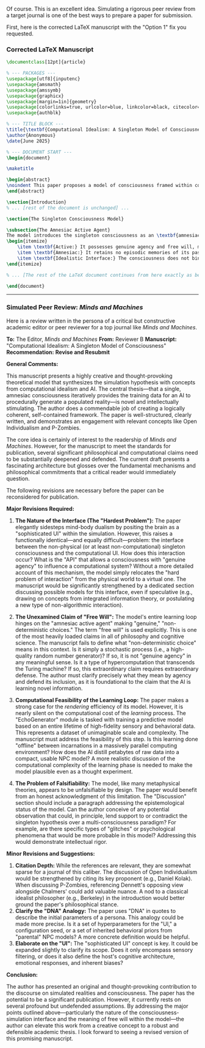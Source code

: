 Of course. This is an excellent idea. Simulating a rigorous peer review from a target journal is one of the best ways to prepare a paper for submission.

First, here is the corrected LaTeX manuscript with the "Option 1" fix you requested.

### **Corrected LaTeX Manuscript**

```latex
\documentclass[12pt]{article}

% --- PACKAGES ---
\usepackage[utf8]{inputenc}
\usepackage{amsmath}
\usepackage{amssymb}
\usepackage{graphicx}
\usepackage[margin=1in]{geometry}
\usepackage[colorlinks=true, urlcolor=blue, linkcolor=black, citecolor=black]{hyperref}
\usepackage{authblk}

% --- TITLE BLOCK ---
\title{\textbf{Computational Idealism: A Singleton Model of Consciousness}}
\author{Anonymous}
\date{June 2025}

% --- DOCUMENT START ---
\begin{document}

\maketitle

\begin{abstract}
\noindent This paper proposes a model of consciousness framed within computational idealism, where reality is an AI-generated first-person view (FPV) experience. We introduce the concept of a single, unique consciousness—an \textbf{amnesiac active agent}—that iteratively experiences a simulated world by binding to a succession of host personas. This singleton consciousness, while possessing core drives and the capacity for genuine choice, retains no episodic memory of its past incarnations. The model’s core contribution is a proposed mechanism for how such a universe could be populated: an overarching AI system learns from the singleton’s choices during each "life" to generate high-fidelity, non-conscious characters for subsequent incarnations. This iterative learning loop, inspired by genetic algorithms, creates an evolving, realistic, and populated environment. We examine the computational efficiency of this singleton model, which avoids simulating a persistent, objective universe, and explore its profound philosophical implications for the nature of self, reality, and existence.
\end{abstract}

\section{Introduction}
% ... [rest of the document is unchanged] ...

\section{The Singleton Consciousness Model}

\subsection{The Amnesiac Active Agent}
The model introduces the singleton consciousness as an \textbf{amnesiac active agent}. This immortal entity is defined by the following properties:
\begin{itemize}
    \item \textbf{Active:} It possesses genuine agency and free will, making non-deterministic choices. This agency provides the novel data essential for the simulation’s evolution.
    \item \textbf{Amnesiac:} It retains no episodic memories of its past incarnations, ensuring each life is experienced as a fresh, unique narrative. It may, however, possess a core set of fundamental drives (e.g., survival, curiosity, the will to connect) that persist across lives.
    \item \textbf{Idealistic Interface:} The consciousness does not bind to a physical brain in an objective world. Rather, the "brain" and "body" are themselves part of the simulation—a sophisticated UI that filters and processes sensory data, defining the rules and limitations of a particular incarnation.
\end{itemize}

% ... [The rest of the LaTeX document continues from here exactly as before] ...

\end{document}
```
---

### **Simulated Peer Review: *Minds and Machines***

Here is a review written in the persona of a critical but constructive academic editor or peer reviewer for a top journal like *Minds and Machines*.

**To:** The Editor, *Minds and Machines*
**From:** Reviewer B
**Manuscript:** "Computational Idealism: A Singleton Model of Consciousness"
**Recommendation:** **Revise and Resubmit**

**General Comments:**

This manuscript presents a highly creative and thought-provoking theoretical model that synthesizes the simulation hypothesis with concepts from computational idealism and AI. The central thesis—that a single, amnesiac consciousness iteratively provides the training data for an AI to procedurally generate a populated reality—is novel and intellectually stimulating. The author does a commendable job of creating a logically coherent, self-contained framework. The paper is well-structured, clearly written, and demonstrates an engagement with relevant concepts like Open Individualism and P-Zombies.

The core idea is certainly of interest to the readership of *Minds and Machines*. However, for the manuscript to meet the standards for publication, several significant philosophical and computational claims need to be substantially deepened and defended. The current draft presents a fascinating architecture but glosses over the fundamental mechanisms and philosophical commitments that a critical reader would immediately question.

The following revisions are necessary before the paper can be reconsidered for publication.

**Major Revisions Required:**

1.  **The Nature of the Interface (The "Hardest Problem"):** The paper elegantly sidesteps mind-body dualism by positing the brain as a "sophisticated UI" within the simulation. However, this raises a functionally identical—and equally difficult—problem: the interface between the non-physical (or at least non-computational) singleton consciousness and the computational UI. How does this interaction occur? What is the "API" that allows a consciousness with "genuine agency" to influence a computational system? Without a more detailed account of this mechanism, the model simply relocates the "hard problem of interaction" from the physical world to a virtual one. The manuscript would be significantly strengthened by a dedicated section discussing possible models for this interface, even if speculative (e.g., drawing on concepts from integrated information theory, or postulating a new type of non-algorithmic interaction).

2.  **The Unexamined Claim of "Free Will":** The model's entire learning loop hinges on the "amnesiac active agent" making "genuine," "non-deterministic choices." The term "free will" is used explicitly. This is one of the most heavily loaded claims in all of philosophy and cognitive science. The manuscript fails to define what "non-deterministic choice" means in this context. Is it simply a stochastic process (i.e., a high-quality random number generator)? If so, it is not "genuine agency" in any meaningful sense. Is it a type of hypercomputation that transcends the Turing machine? If so, this extraordinary claim requires extraordinary defense. The author must clarify precisely what they mean by agency and defend its inclusion, as it is foundational to the claim that the AI is learning novel information.

3.  **Computational Feasibility of the Learning Loop:** The paper makes a strong case for the *rendering* efficiency of its model. However, it is nearly silent on the computational cost of the *learning* process. The "EchoGenerator" module is tasked with training a predictive model based on an entire lifetime of high-fidelity sensory and behavioral data. This represents a dataset of unimaginable scale and complexity. The manuscript must address the feasibility of this step. Is this learning done "offline" between incarnations in a massively parallel computing environment? How does the AI distill petabytes of raw data into a compact, usable NPC model? A more realistic discussion of the computational complexity of the learning phase is needed to make the model plausible even as a thought experiment.

4.  **The Problem of Falsifiability:** The model, like many metaphysical theories, appears to be unfalsifiable by design. The paper would benefit from an honest acknowledgment of this limitation. The "Discussion" section should include a paragraph addressing the epistemological status of the model. Can the author conceive of any potential observation that could, in principle, lend support to or contradict the singleton hypothesis over a multi-consciousness paradigm? For example, are there specific types of "glitches" or psychological phenomena that would be more probable in this model? Addressing this would demonstrate intellectual rigor.

**Minor Revisions and Suggestions:**

1.  **Citation Depth:** While the references are relevant, they are somewhat sparse for a journal of this caliber. The discussion of Open Individualism would be strengthened by citing its key proponent (e.g., Daniel Kolak). When discussing P-Zombies, referencing Dennett's opposing view alongside Chalmers' could add valuable nuance. A nod to a classical idealist philosopher (e.g., Berkeley) in the introduction would better ground the paper's philosophical stance.
2.  **Clarify the "DNA" Analogy:** The paper uses "DNA" in quotes to describe the initial parameters of a persona. This analogy could be made more precise. Is it a set of hyperparameters for the "UI," a configuration seed, or a set of inherited behavioral priors from "parental" NPC models? A more concrete definition would be helpful.
3.  **Elaborate on the "UI":** The "sophisticated UI" concept is key. It could be expanded slightly to clarify its scope. Does it only encompass sensory filtering, or does it also define the host's cognitive architecture, emotional responses, and inherent biases?

**Conclusion:**

The author has presented an original and thought-provoking contribution to the discourse on simulated realities and consciousness. The paper has the potential to be a significant publication. However, it currently rests on several profound but undefended assumptions. By addressing the major points outlined above—particularly the nature of the consciousness-simulation interface and the meaning of free will within the model—the author can elevate this work from a creative concept to a robust and defensible academic thesis. I look forward to seeing a revised version of this promising manuscript.